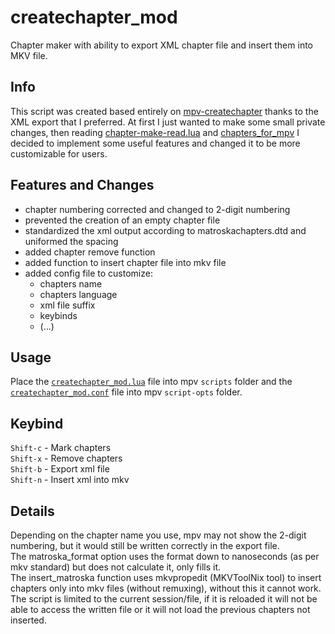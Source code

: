 # createchapter_mod
Chapter maker with ability to export XML chapter file and insert them into MKV file.

## Info
This script was created based entirely on [mpv-createchapter](https://github.com/shinchiro/mpv-createchapter) thanks to the XML export that I preferred. At first I just wanted to make some small private changes, then reading [chapter-make-read.lua](https://github.com/dyphire/mpv-scripts?tab=readme-ov-file#chapter-make-readlua) and [chapters_for_mpv](https://github.com/mar04/chapters_for_mpv) I decided to implement some useful features and changed it to be more customizable for users.

## Features and Changes
* chapter numbering corrected and changed to 2-digit numbering
* prevented the creation of an empty chapter file
* standardized the xml output according to matroskachapters.dtd and uniformed the spacing
* added chapter remove function
* added function to insert chapter file into mkv file
* added config file to customize:
	* chapters name
	* chapters language
	* xml file suffix
	* keybinds
	* (...)

## Usage
Place the [`createchapter_mod.lua`](https://github.com/Lc4B/mpv-createchapter_mod/raw/master/createchapter_mod.lua) file into mpv `scripts` folder and the [`createchapter_mod.conf`](https://github.com/Lc4B/mpv-createchapter_mod/raw/master/createchapter_mod.conf) file into mpv `script-opts` folder.

## Keybind
`Shift-c` - Mark chapters  
`Shift-x` - Remove chapters  
`Shift-b` - Export xml file  
`Shift-n` - Insert xml into mkv  

## Details
Depending on the chapter name you use, mpv may not show the 2-digit numbering, but it would still be written correctly in the export file.  
The matroska_format option uses the format down to nanoseconds (as per mkv standard) but does not calculate it, only fills it.  
The insert_matroska function uses mkvpropedit (MKVToolNix tool) to insert chapters only into mkv files (without remuxing), without this it cannot work.  
The script is limited to the current session/file, if it is reloaded it will not be able to access the written file or it will not load the previous chapters not inserted.  
